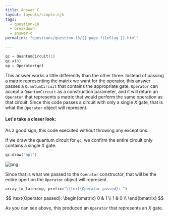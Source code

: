 ```yaml
---
title: Answer C
layout: layouts/simple.njk
tags:
  - question-18
  - breakdown
  - answer-c
permalink: "questions/question-18/{{ page.fileSlug }}.html"

---
```



```python
qc = QuantumCircuit(1)
qc.x(0)
op = Operator(qc)
```

This answer works a little differently than the other three.
Instead of passing a matrix representing the matrix we want for the operator, this answer passes a `QuantumCircuit` that contains the appropriate gate.
`Operator` can accept a `QuantumCircuit` as a construction parameter, and it will return an `Operator` that represents a matrix that would perform the same operation as that circuit.
Since this code passes a circuit with only a single $X$ gate, that is what the `Operator` object will represent.

#### Let's take a closer look:

As a good sign, this code executed without throwing any exceptions.

If we draw the quantum circuit for `qc`, we confirm the entire circuit only contains a single $X$ gate.


```python
qc.draw("mpl")
```




    
![png](output_25_0.png)
    



Since that is what we passed to the `Operator` constructor, that will be the entire opertion the `Operator` object will represent.


```python
array_to_latex(op, prefix="\\text{Operator passed}: ")
```




$$
\text{Operator passed}: 
\begin{bmatrix}
0 & 1  \\
 1 & 0  \\
 \end{bmatrix}
$$



As you can see above, this produced an `Operator` that represents an $X$ gate.